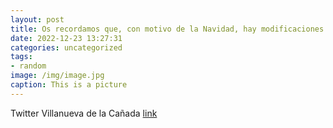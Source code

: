 ```yaml
---
layout: post
title: Os recordamos que, con motivo de la Navidad, hay modificaciones en los horarios de los centros municipales. Más información 👉ht...
date: 2022-12-23 13:27:31
categories: uncategorized
tags:
- random
image: /img/image.jpg
caption: This is a picture
---
```

Twitter Villanueva de la Cañada [link](https://twitter.com/AytoVDLCanada/status/1606241029857738752)
